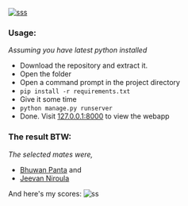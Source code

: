 [![sss](https://i.ibb.co/C8xS1xL/Capture.png)](https://drive.google.com/file/d/1CblLi2G-I_jLMd4_KXcbZ4LeMRYOeJf4/view?usp=share_link)

### Usage:
_Assuming you have latest python installed_

- Download the repository and extract it.
- Open the folder
- Open a command prompt in the project directory
- `pip install -r requirements.txt`
- Give it some time
- `python manage.py runserver`
- Done. Visit [127.0.0.1:8000](http://127.0.0.1:8000/) to view the webapp

### The result BTW:
_The selected mates were,_ 
  - [Bhuwan Panta](https://github.com/Bhuwan-web/cloudVideo/invitations) and 
  - [Jeevan Niroula](https://github.com/RedSnyper/rpa_assessment/)
  
And here's my scores:
![ss](https://i.ibb.co/zH9wvYw/rpa.png)
